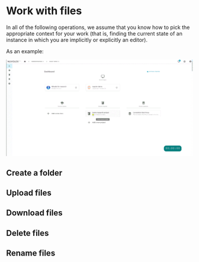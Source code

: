 # Work with files

In all of the following operations, we assume that you know how to pick the appropriate context for your work \(that is, finding the current state of an instance in which you are implicitly or explicitly an editor\).

As an example:

![Finding files in a specific instance](../../.gitbook/assets/pick_context_ed.gif)

## Create a folder



## Upload files



## Download files



## Delete files



## Rename files











